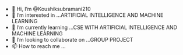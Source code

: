 - 👋 Hi, I’m @Koushiksubramani210
- 👀 I’m interested in ...ARTIFICIAL INTELLIGENCE AND MACHINE LEARNING 
- 🌱 I’m currently learning ...CSE WITH ARTIFICIAL INTELLIGENCE AND MACHINE LEARNING 
- 💞️ I’m looking to collaborate on ...GROUP PROJECT 
- 📫 How to reach me ...

<!---
Koushiksubramani210/Koushiksubramani210 is a ✨ special ✨ repository because its `README.md` (this file) appears on your GitHub profile.
You can click the Preview link to take a look at your changes.
--->
